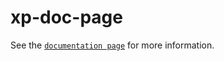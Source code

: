 # xp-doc-page

See the [`documentation page`](http://expandjs.com/elements/xp-doc-page) for more information.